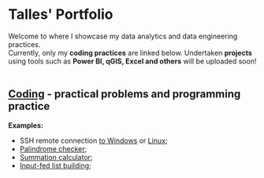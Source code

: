 # Talles' Portfolio
Welcome to where I showcase my data analytics and data engineering practices. <br>
Currently, only my <strong>coding practices</strong> are linked below. Undertaken <strong>projects</strong> using tools such as <strong>Power BI, qGIS, Excel and others</strong> will be uploaded soon!
<br>
<br>
## <a href="https://github.com/ambientals/data-coding-repository/blob/master/README.md"><strong>Coding</strong></a> - practical problems and programming practice <br>
<strong>Examples:</strong> 
<br> 
* SSH remote connection <a href="https://github.com/ambientals/data-analysis-portfolio/blob/master/example_winrm.py">to Windows</a> or <a href="https://github.com/ambientals/data-analysis-portfolio/blob/master/example_paramiko.py">Linux</a>;
* <a href="https://github.com/ambientals/data-analysis-portfolio/blob/master/func_is_palindrome.py">Palindrome checker</a>;
* <a href="https://github.com/ambientals/data-analysis-portfolio/blob/master/func_sum.py">Summation calculator</a>;
* <a href="https://github.com/ambientals/data-analysis-portfolio/blob/master/example_list_creation.py">Input-fed list building</a>; 
